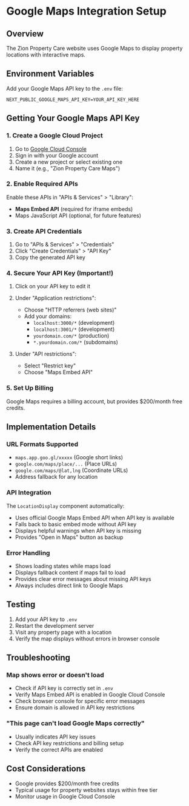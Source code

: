 # Google Maps Integration Setup

## Overview
The Zion Property Care website uses Google Maps to display property locations with interactive maps.

## Environment Variables
Add your Google Maps API key to the `.env` file:

```env
NEXT_PUBLIC_GOOGLE_MAPS_API_KEY=YOUR_API_KEY_HERE
```

## Getting Your Google Maps API Key

### 1. Create a Google Cloud Project
1. Go to [Google Cloud Console](https://console.cloud.google.com/)
2. Sign in with your Google account
3. Create a new project or select existing one
4. Name it (e.g., "Zion Property Care Maps")

### 2. Enable Required APIs
Enable these APIs in "APIs & Services" > "Library":
- **Maps Embed API** (required for iframe embeds)
- Maps JavaScript API (optional, for future features)

### 3. Create API Credentials
1. Go to "APIs & Services" > "Credentials"
2. Click "Create Credentials" > "API Key"
3. Copy the generated API key

### 4. Secure Your API Key (Important!)
1. Click on your API key to edit it
2. Under "Application restrictions":
   - Choose "HTTP referrers (web sites)"
   - Add your domains:
     - `localhost:3000/*` (development)
     - `localhost:3001/*` (development)
     - `yourdomain.com/*` (production)
     - `*.yourdomain.com/*` (subdomains)

3. Under "API restrictions":
   - Select "Restrict key"
   - Choose "Maps Embed API"

### 5. Set Up Billing
Google Maps requires a billing account, but provides $200/month free credits.

## Implementation Details

### URL Formats Supported
- `maps.app.goo.gl/xxxxx` (Google short links)
- `google.com/maps/place/...` (Place URLs)
- `google.com/maps/@lat,lng` (Coordinate URLs)
- Address fallback for any location

### API Integration
The `LocationDisplay` component automatically:
- Uses official Google Maps Embed API when API key is available
- Falls back to basic embed mode without API key
- Displays helpful warnings when API key is missing
- Provides "Open in Maps" button as backup

### Error Handling
- Shows loading states while maps load
- Displays fallback content if maps fail to load
- Provides clear error messages about missing API keys
- Always includes direct link to Google Maps

## Testing
1. Add your API key to `.env`
2. Restart the development server
3. Visit any property page with a location
4. Verify the map displays without errors in browser console

## Troubleshooting

### Map shows error or doesn't load
- Check if API key is correctly set in `.env`
- Verify Maps Embed API is enabled in Google Cloud Console
- Check browser console for specific error messages
- Ensure domain is allowed in API key restrictions

### "This page can't load Google Maps correctly"
- Usually indicates API key issues
- Check API key restrictions and billing setup
- Verify the correct APIs are enabled

## Cost Considerations
- Google provides $200/month free credits
- Typical usage for property websites stays within free tier
- Monitor usage in Google Cloud Console
